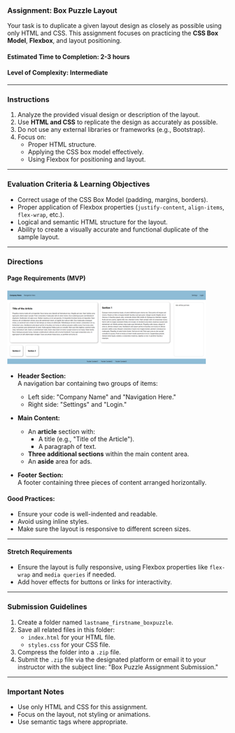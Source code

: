 ### **Assignment: Box Puzzle Layout**

Your task is to duplicate a given layout design as closely as possible using only HTML and CSS. This assignment focuses on practicing the **CSS Box Model**, **Flexbox**, and layout positioning.

#### **Estimated Time to Completion:** 2-3 hours  
#### **Level of Complexity:** Intermediate  

---

### **Instructions**

1. Analyze the provided visual design or description of the layout.  
2. Use **HTML and CSS** to replicate the design as accurately as possible.  
3. Do not use any external libraries or frameworks (e.g., Bootstrap).  
4. Focus on:
   - Proper HTML structure.
   - Applying the CSS box model effectively.
   - Using Flexbox for positioning and layout.

---

### **Evaluation Criteria & Learning Objectives**

- Correct usage of the CSS Box Model (padding, margins, borders).  
- Proper application of Flexbox properties (`justify-content`, `align-items`, `flex-wrap`, etc.).  
- Logical and semantic HTML structure for the layout.  
- Ability to create a visually accurate and functional duplicate of the sample layout.  

---

### **Directions**

#### **Page Requirements (MVP)**

<img src="./Assets/Sample_layout.png" at="Sample layout to be cloned" width="90%">

- **Header Section:**  
  A navigation bar containing two groups of items:
  - Left side: "Company Name" and "Navigation Here."
  - Right side: "Settings" and "Login."

- **Main Content:**  
  - An **article** section with:
    - A title (e.g., "Title of the Article").  
    - A paragraph of text.
  - **Three additional sections** within the main content area.  
  - An **aside** area for ads.

- **Footer Section:**  
  A footer containing three pieces of content arranged horizontally.

#### **Good Practices:**
- Ensure your code is well-indented and readable.  
- Avoid using inline styles.  
- Make sure the layout is responsive to different screen sizes.

---

#### **Stretch Requirements**

- Ensure the layout is fully responsive, using Flexbox properties like `flex-wrap` and `media queries` if needed.  
- Add hover effects for buttons or links for interactivity.  

---

### **Submission Guidelines**

1. Create a folder named `lastname_firstname_boxpuzzle`.  
2. Save all related files in this folder:  
   - `index.html` for your HTML file.  
   - `styles.css` for your CSS file.  
3. Compress the folder into a `.zip` file.  
4. Submit the `.zip` file via the designated platform or email it to your instructor with the subject line: "Box Puzzle Assignment Submission."  

---

### **Important Notes**
- Use only HTML and CSS for this assignment.  
- Focus on the layout, not styling or animations.  
- Use semantic tags where appropriate.  
